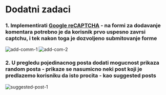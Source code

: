 # Dodatni zadaci

### 1. Implementirati [Google reCAPTCHA](https://www.google.com/recaptcha/intro/v3beta.html) - na formi za dodavanje komentara potrebno je da korisnik prvo uspesno zavrsi captchu, i tek nakon toga je dozvoljeno submitovanje forme

![add-comm-1](https://i.imgur.com/91WhKRW.png)
![add-com-2](https://i.imgur.com/c66P8EO.png)

### 2. U pregledu pojedinacnog posta dodati mogucnost prikaza random posta - prikaze se nasumicno neki post koji je predlazemo korisniku da isto procita - kao suggested posts

![suggested-post-1](https://i.imgur.com/ajDja9W.png)
